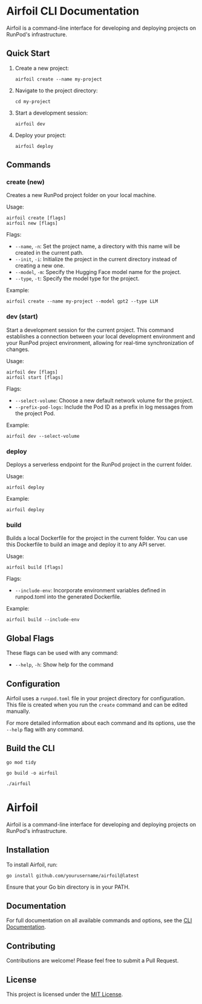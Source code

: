 # Airfoil CLI Documentation

Airfoil is a command-line interface for developing and deploying projects on RunPod's infrastructure.

## Quick Start

1. Create a new project:
   ```
   airfoil create --name my-project
   ```

2. Navigate to the project directory:
   ```
   cd my-project
   ```

3. Start a development session:
   ```
   airfoil dev
   ```

4. Deploy your project:
   ```
   airfoil deploy
   ```


## Commands

### create (new)

Creates a new RunPod project folder on your local machine.

Usage:
```
airfoil create [flags]
airfoil new [flags]
```

Flags:
- `--name`, `-n`: Set the project name, a directory with this name will be created in the current path.
- `--init`, `-i`: Initialize the project in the current directory instead of creating a new one.
- `--model`, `-m`: Specify the Hugging Face model name for the project.
- `--type`, `-t`: Specify the model type for the project.

Example:
```
airfoil create --name my-project --model gpt2 --type LLM
```

### dev (start)

Start a development session for the current project. 
This command establishes a connection between your local development environment and your RunPod project environment, allowing for real-time synchronization of changes.

Usage:
```
airfoil dev [flags]
airfoil start [flags]
```

Flags:
- `--select-volume`: Choose a new default network volume for the project.
- `--prefix-pod-logs`: Include the Pod ID as a prefix in log messages from the project Pod.

Example:

```
airfoil dev --select-volume
```

### deploy

Deploys a serverless endpoint for the RunPod project in the current folder.

Usage:
```
airfoil deploy
```

Example:

```
airfoil deploy
```

### build

Builds a local Dockerfile for the project in the current folder. 
You can use this Dockerfile to build an image and deploy it to any API server.

Usage:
```
airfoil build [flags]
```

Flags:
- `--include-env`: Incorporate environment variables defined in runpod.toml into the generated Dockerfile.

Example:

```
airfoil build --include-env
```

## Global Flags

These flags can be used with any command:

- `--help`, `-h`: Show help for the command

## Configuration

Airfoil uses a `runpod.toml` file in your project directory for configuration. This file is created when you run the `create` command and can be edited manually.

For more detailed information about each command and its options, use the `--help` flag with any command.


## Build the CLI


```
go mod tidy
```

```
go build -o airfoil
```

```
./airfoil
```

# Airfoil

Airfoil is a command-line interface for developing and deploying projects on RunPod's infrastructure.

## Installation

To install Airfoil, run:

```
go install github.com/yourusername/airfoil@latest
```

Ensure that your Go bin directory is in your PATH.


## Documentation

For full documentation on all available commands and options, see the [CLI Documentation](docs/airfoil.md).

## Contributing

Contributions are welcome! Please feel free to submit a Pull Request.

## License

This project is licensed under the [MIT License](LICENSE).